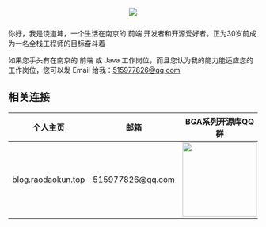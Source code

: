 <p align="center" style="margin-bottom: 25px;">
  <img src="https://cloud.githubusercontent.com/assets/8949716/17818792/a27fd894-6677-11e6-96a1-108397571333.gif">
</p>

你好，我是饶道坤，一个生活在南京的 前端 开发者和开源爱好者。正为30岁前成为一名全栈工程师的目标奋斗着

如果您手头有在南京的 前端 或 Java 工作岗位，而且您认为我的能力能适应您的工作岗位，您可以发 Email 给我：<a href="515977826@qq.com" target="_blank">515977826@qq.com</a>

## 相关连接

| 个人主页 | 邮箱 | BGA系列开源库QQ群
| ------------- | ------------ | ------------ |
| <a  href="http://blog.raodaokun.top" target="_blank">blog.raodaokun.top</a>  | <a href="515977826@qq.com" target="_blank">515977826@qq.com</a> |  <img src="http://www.raodaokun.top/image/weixin.jpg" width="150"/> |

